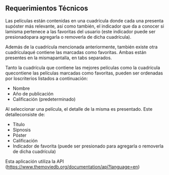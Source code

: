 ## Requerimientos Técnicos 

Las películas están contenidas en una cuadrícula donde cada una presenta supóster más relevante, así como también, el indicador que da a conocer si lamisma pertenece a las favoritas del usuario (este indicador puede ser presionadopara agregarla o removerla de dicha cuadrícula). 

Además de la cuadrícula mencionada anteriormente, también existe otra cuadrículaqué contiene las marcadas como favoritas. Ambas están presentes en la mismapantalla, en tabs separados. 

Tanto la cuadrícula que contiene las mejores películas como la cuadrícula quecontiene las películas marcadas como favoritas, pueden ser ordenadas por loscriterios listados a continuación: 

-	Nombre
-	Año de publicación
-	Calificación (predeterminado) 

Al seleccionar una película, el detalle de la misma es presentado. Este detalleconsiste de: 

-	Título
-	Sipnosis
-	Póster
-	Calificación
-	Indicador de favorita (puede ser presionado para agregarla o removerla de dicha cuadrícula)

Esta aplicación utiliza la API (https://www.themoviedb.org/documentation/api?language=en) 



